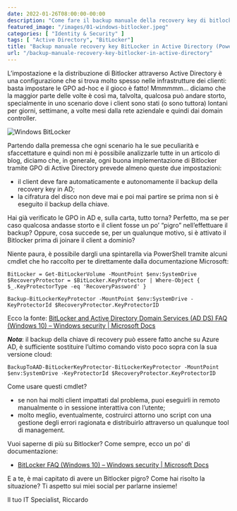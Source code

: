 ```yaml
---
date: 2022-01-26T08:00:00-00:00
description: "Come fare il backup manuale della recovery key di bitlocker in Active Directory con PowerShell."
featured_image: "/images/01-windows-bitlocker.jpeg"
categories: [ "Identity & Security" ]
tags: [ "Active Directory", "BitLocker"]
title: "Backup manuale recovery key BitLocker in Active Directory (Powershell)"
url: "/backup-manuale-recovery-key-bitlocker-in-active-directory"
---
```

L’impostazione e la distribuzione di Bitlocker attraverso Active Directory è una configurazione che si trova molto spesso nelle infrastrutture dei clienti: basta impostare le GPO ad-hoc e il gioco è fatto! Mmmmmm… diciamo che la maggior parte delle volte è così ma, talvolta, qualcosa può andare storto, specialmente in uno scenario dove i client sono stati (o sono tuttora) lontani per giorni, settimane, a volte mesi dalla rete aziendale e quindi dai domain controller.

![Windows BitLocker](/images/01-windows-bitlocker.jpeg)

Partendo dalla premessa che ogni scenario ha le sue peculiarità e sfaccettature e quindi non mi è possibile analizzarle tutte in un articolo di blog, diciamo che, in generale, ogni buona implementazione di Bitlocker tramite GPO di Active Directory prevede almeno queste due impostazioni:
- il client deve fare automaticamente e autonomamente il backup della recovery key in AD;
- la cifratura del disco non deve mai e poi mai partire se prima non si è eseguito il backup della chiave.

Hai già verificato le GPO in AD e, sulla carta, tutto torna? Perfetto, ma se per caso qualcosa andasse storto e il client fosse un po’ “pigro” nell’effettuare il backup? Oppure, cosa succede se, per un qualunque motivo, si è attivato il Bitlocker prima di joinare il client a dominio?

Niente paura, è possibile dargli una spintarella via PowerShell tramite alcuni cmdlet che ho raccolto per te direttamente dalla documentazione Microsoft:

    BitLocker = Get-BitLockerVolume -MountPoint $env:SystemDrive
    $RecoveryProtector = $BitLocker.KeyProtector | Where-Object { $_.KeyProtectorType -eq 'RecoveryPassword' }

    Backup-BitLockerKeyProtector -MountPoint $env:SystemDrive -KeyProtectorId $RecoveryProtector.KeyProtectorID

Ecco la fonte: [BitLocker and Active Directory Domain Services (AD DS) FAQ (Windows 10) – Windows security | Microsoft Docs](https://docs.microsoft.com/en-us/windows/security/information-protection/bitlocker/bitlocker-and-adds-faq#what-if-bitlocker-is-enabled-on-a-computer-before-the-computer-has-joined-the-domain-)

***Nota***: il backup della chiave di recovery può essere fatto anche su Azure AD, è sufficiente sostituire l’ultimo comando visto poco sopra con la sua versione cloud:

    BackupToAAD-BitLockerKeyProtector-BitLockerKeyProtector -MountPoint $env:SystemDrive -KeyProtectorId $RecoveryProtector.KeyProtectorID

Come usare questi cmdlet?
- se non hai molti client impattati dal problema, puoi eseguirli in remoto manualmente o in sessione interattiva con l’utente;
- molto meglio, eventualmente, costruirci attorno uno script con una gestione degli errori ragionata e distribuirlo attraverso un qualunque tool di management.

Vuoi saperne di più su Bitlocker? Come sempre, ecco un po' di documentazione:

- [BitLocker FAQ (Windows 10) – Windows security | Microsoft Docs](https://docs.microsoft.com/en-us/windows/security/information-protection/bitlocker/bitlocker-frequently-asked-questions)

E a te, è mai capitato di avere un Bitlocker pigro? Come hai risolto la situazione? Ti aspetto sui miei social per parlarne insieme!

Il tuo IT Specialist, Riccardo

